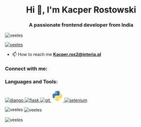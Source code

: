 <h1 align="center">Hi 👋, I'm Kacper Rostowski</h1>
<h3 align="center">A passionate frontend developer from India</h3>

<p align="left"> <img src="https://komarev.com/ghpvc/?username=veeles&label=Profile%20views&color=0e75b6&style=flat" alt="veeles" /> </p>

<p align="left"> <a href="https://github.com/ryo-ma/github-profile-trophy"><img src="https://github-profile-trophy.vercel.app/?username=veeles" alt="veeles" /></a> </p>

- 📫 How to reach me **Kacper.ros2@interia.pl**

<h3 align="left">Connect with me:</h3>
<p align="left">
</p>

<h3 align="left">Languages and Tools:</h3>
<p align="left"> <a href="https://www.djangoproject.com/" target="_blank" rel="noreferrer"> <img src="https://cdn.worldvectorlogo.com/logos/django.svg" alt="django" width="40" height="40"/> </a> <a href="https://flask.palletsprojects.com/" target="_blank" rel="noreferrer"> <img src="https://www.vectorlogo.zone/logos/pocoo_flask/pocoo_flask-icon.svg" alt="flask" width="40" height="40"/> </a> <a href="https://git-scm.com/" target="_blank" rel="noreferrer"> <img src="https://www.vectorlogo.zone/logos/git-scm/git-scm-icon.svg" alt="git" width="40" height="40"/> </a> <a href="https://www.python.org" target="_blank" rel="noreferrer"> <img src="https://raw.githubusercontent.com/devicons/devicon/master/icons/python/python-original.svg" alt="python" width="40" height="40"/> </a> <a href="https://www.selenium.dev" target="_blank" rel="noreferrer"> <img src="https://raw.githubusercontent.com/detain/svg-logos/780f25886640cef088af994181646db2f6b1a3f8/svg/selenium-logo.svg" alt="selenium" width="40" height="40"/> </a> </p>

<p><img align="left" src="https://github-readme-stats.vercel.app/api/top-langs?username=veeles&show_icons=true&locale=en&layout=compact" alt="veeles" /></p>

<p>&nbsp;<img align="center" src="https://github-readme-stats.vercel.app/api?username=veeles&show_icons=true&locale=en" alt="veeles" /></p>

<p><img align="center" src="https://github-readme-streak-stats.herokuapp.com/?user=veeles&" alt="veeles" /></p>
